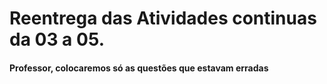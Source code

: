 # Reentrega das Atividades continuas da 03 a 05.

#### Professor, colocaremos só as questões que estavam erradas
